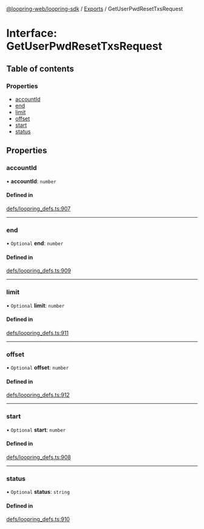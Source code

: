 [@loopring-web/loopring-sdk](../README.md) / [Exports](../modules.md) / GetUserPwdResetTxsRequest

# Interface: GetUserPwdResetTxsRequest

## Table of contents

### Properties

- [accountId](GetUserPwdResetTxsRequest.md#accountid)
- [end](GetUserPwdResetTxsRequest.md#end)
- [limit](GetUserPwdResetTxsRequest.md#limit)
- [offset](GetUserPwdResetTxsRequest.md#offset)
- [start](GetUserPwdResetTxsRequest.md#start)
- [status](GetUserPwdResetTxsRequest.md#status)

## Properties

### accountId

• **accountId**: `number`

#### Defined in

[defs/loopring_defs.ts:907](https://github.com/Loopring/loopring_sdk/blob/1d20f38/src/defs/loopring_defs.ts#L907)

___

### end

• `Optional` **end**: `number`

#### Defined in

[defs/loopring_defs.ts:909](https://github.com/Loopring/loopring_sdk/blob/1d20f38/src/defs/loopring_defs.ts#L909)

___

### limit

• `Optional` **limit**: `number`

#### Defined in

[defs/loopring_defs.ts:911](https://github.com/Loopring/loopring_sdk/blob/1d20f38/src/defs/loopring_defs.ts#L911)

___

### offset

• `Optional` **offset**: `number`

#### Defined in

[defs/loopring_defs.ts:912](https://github.com/Loopring/loopring_sdk/blob/1d20f38/src/defs/loopring_defs.ts#L912)

___

### start

• `Optional` **start**: `number`

#### Defined in

[defs/loopring_defs.ts:908](https://github.com/Loopring/loopring_sdk/blob/1d20f38/src/defs/loopring_defs.ts#L908)

___

### status

• `Optional` **status**: `string`

#### Defined in

[defs/loopring_defs.ts:910](https://github.com/Loopring/loopring_sdk/blob/1d20f38/src/defs/loopring_defs.ts#L910)
